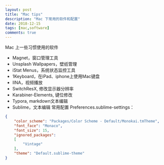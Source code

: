 ```yaml
---
layout: post
title: "Mac tips"
description: "Mac 下常用的软件和配置"
date: 2018-12-15
tags: [mac,software]
comments: true
---
```


Mac 上一些习惯使用的软件
* Magnet，窗口管理工具
* Unsplash Wallpapers，壁纸管理
* iStat Menus，系统状态监控工具
* 1Keyboard，在iPad、iphone上使用Mac键盘
* IINA，视频播放
* SwitchResX, 修改显示器分辨率
* Karabiner-Elements, 键位修改 
* Typora, markdown文本编辑
* Sublime，文本编辑
常用配置 Preferences.sublime-settings：
```json
{
	"color_scheme": "Packages/Color Scheme - Default/Monokai.tmTheme",
	"font_face": "Monaco",
	"font_size": 15,
	"ignored_packages":
	[
		"Vintage"
	],
	"theme": "Default.sublime-theme"
}
```
